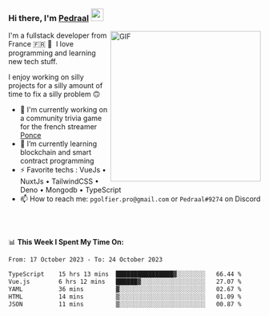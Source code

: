 ### Hi there, I'm <a href="https://pedraal.dev" target="_blank">Pedraal</a> <img src="https://media.giphy.com/media/hvRJCLFzcasrR4ia7z/giphy.gif" width="25px">
<img align="right" alt="GIF" src="https://pedraal.dev/avatar.png" width="300" height="300" />

I'm a fullstack developer from France 🇫🇷 🥖 &nbsp;I love programming and learning new
tech stuff.

I enjoy working on silly projects for a silly amount of time to fix a silly problem 🙃

- 🔭  I'm currently working on a community trivia game for the french streamer <a href="https://twitch.tv/ponce" target="_blank">Ponce</a>
- 🌱 I’m currently learning blockchain and smart contract programming
- ⚡ Favorite techs : VueJs &bull; NuxtJs &bull; TailwindCSS &bull; Deno &bull; Mongodb &bull; TypeScript
- 📫 How to reach me: `pgolfier.pro@gmail.com` or `Pedraal#9274` on Discord

<br>
<br>

📊 **This Week I Spent My Time On:**
<!--START_SECTION:waka-->

```txt
From: 17 October 2023 - To: 24 October 2023

TypeScript    15 hrs 13 mins  ████████████████▓░░░░░░░░   66.44 %
Vue.js        6 hrs 12 mins   ██████▓░░░░░░░░░░░░░░░░░░   27.07 %
YAML          36 mins         ▓░░░░░░░░░░░░░░░░░░░░░░░░   02.67 %
HTML          14 mins         ▒░░░░░░░░░░░░░░░░░░░░░░░░   01.09 %
JSON          11 mins         ▒░░░░░░░░░░░░░░░░░░░░░░░░   00.87 %
```

<!--END_SECTION:waka-->
